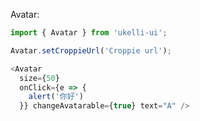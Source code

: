 Avatar:

```jsx static
import { Avatar } from 'ukelli-ui';

Avatar.setCroppieUrl('Croppie url');
```

```js
<Avatar
  size={50}
  onClick={e => {
    alert('你好')
  }} changeAvatarable={true} text="A" />
```